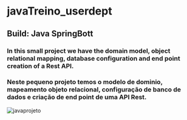 # javaTreino_userdept
## Build: Java SpringBott
### In this small project we have the domain model, object relational mapping, database configuration and end point creation of a Rest API.
### Neste pequeno projeto temos o modelo de dominio, mapeamento objeto relacional, configuração de banco de dados e criação de end point de uma API Rest.



![javaprojeto](https://user-images.githubusercontent.com/93022107/196313414-93bc5721-13f1-4124-8ac0-c1d515b8bedb.jpg)
